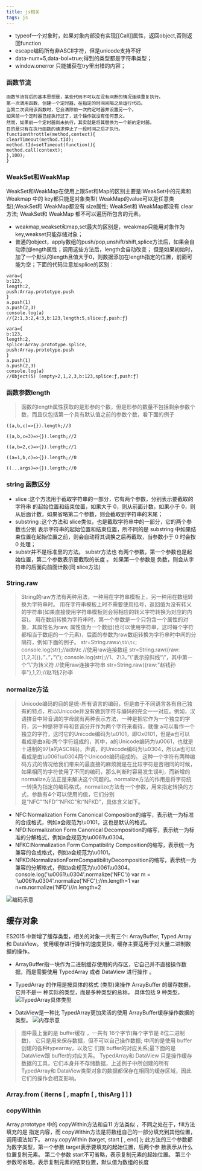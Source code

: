 ```yaml
---
title: js相关
tags: js
---
```

- typeof一个对象时，如果对象内部没有实现[[Call]]属性，返回object,否则返回function
- escape编码所有非ASCII字符，但是unicode支持不好
- data-num=5,data-bol=true;得到的类型都是字符串类型；
- window.onerror 只能捕获在try里出错的内容；
### 函数节流
```
函数节流背后的基本思想是，某些代码不可以在没有间断的情况连续重复执行。
第一次调用函数，创建一个定时器，在指定的时间间隔之后运行代码。
当第二次调用该函数时，它会清除前一次的定时器并设置另一个。
如果前一个定时器已经执行过了，这个操作就没有任何意义。
然而，如果前一个定时器尚未执行，其实就是将其替换为一个新的定时器。
目的是只有在执行函数的请求停止了一段时间之后才执行。
functionthrottle(method,context){
clearTimeout(method.tId);
method.tId=setTimeout(function(){
method.call(context);
},100);
}
```
###  WeakSet和WeakMap
WeakSet和WeakMap在使用上跟Set和Map的区别主要是:WeakSet中的元素和 Weakmap 中的 key都只能是对象类型( WeakMap的value可以是任意类型);WeakSet和 WeakMap都没有 size属性; WeakSet和 WeakMap都没有 clear方法; WeakSet和 WeakMap 都不可以遍历所包含的元素。
- weakmap,weakset和map,set最大的区别是，weakmap只能用对象作为key,weakset只能存储对象；
- 普通的object，apply数组的push/pop,unshift/shift,splice方法后，如果会自动添加length属性；调用这些方法后，length会自动改变；
但是如果初始时，加了一个默认的length且值大于0，则数据添加在length指定的位置，前面可能为空；下面的代码注意加splice的区别：
```
vara={
b:123,
length:2,
push:Array.prototype.push
}
a.push(1)
a.push(2,3)
console.log(a)
//{2:1,3:2,4:3,b:123,length:5,slice:ƒ,push:ƒ}

vara={
b:123,
length:2,
splice:Array.prototype.splice,
push:Array.prototype.push
}
a.push(1)
a.push(2,3)
console.log(a)
//Object(5) [empty×2,1,2,3,b:123,splice:ƒ,push:ƒ]

```
### 函数参数length
> 函数的length属性获取的是形参的个数，但是形参的数量不包括剩余参数个数，而且仅包括第一个具有默认值之前的参数个数，看下面的例子
```
((a,b,c)=>{}).length;//3

((a,b,c=3)=>{}).length;//2

((a,b=2,c)=>{}).length;//1

((a=1,b,c)=>{}).length;//0

((...args)=>{}).length;//0
```

### string 函数区分
 - slice :这个方法用于截取字符串的一部分，它有两个参数，分别表示要截取的字符串 的起始位置和结束位置，如果大于 0，则从前面计数，如果小于 0，则从后面计数，如果省略第二个参数，则会截取到字符串的末尾；
 - substring :这个方法和 slice类似，也是截取字符串中的一部分，它的两个参数也分别 表示字符串的起始位置和结束位置，所不同的是 substring 中如果结束位置在起始位置之前，则会自动将其调换之后再截取，当参数小于 0 时会按 0 处理；
 -  substr并不是标准里的方法。 substr方法也 有两个参数，第一个参数也是起始位置，第二个参数表示要截取的长度 。 如果第一个参数是 负数，则会从字符串的后面向前面计数(同 slice方法)

### String.raw
>String的raw方法有两种用法，一种用在字符串模板上，另一种用在数组转换为字符串时。
用在字符串模板上时不需要使用括号，返回值为没有转义的字符串(如果直接使用字符串模板则会将相应的转义字符转换为对应的内容)。
用在数组转换为字符串时，第一个参数是一个只包含一个属性的对象，其属性名为raw,
属性值为一个数组(也可以使用字符串，这时每个字符都相当于数组的一个元素)，后面的参数为raw数组转换为字符串时中间的分隔符，例如下面的例子。
str=String.raw`a\tb\tc`;
console.log(str);//a\tb\tc
//使用raw连接数组
str=String.raw({raw:[1,2,3]))，”、”，”\\”);
console.log(str);//1、2\3，”\\”表示捺斜线“\”，其中第一个“\”为转义符
//使用raw连接字符串
str=String.raw({raw:"赵钱孙李"},1,2);//赵1钱2孙李

### normalize方法
> Unicode编码的目的是统-所有语言的编码，但是由于不同语言各有自己独有的特点，所以Unicode并没有做到字符与编码的完全一一对应。例如，汉语拼音中带音调的字母就有两种表示方法，一种是把它作为一个独立的字符，另一种是将字母和音调分开作为两个字符来看待，就像
a可以看作一个独立的字符，这时它的Unicode编码为\u0101，即Ox0101，但是a也可以
看成是由a和·两个字符组成的，其中，a的Unicode编码为\u0061，也就是十进制的97(a的ASCII码)，声调，的Unicode编码为\u0304，所以a也可以看成是由\u0061\u0304两个Unicode编码组成的。
这种一个字符有两种编码方式的情况给我们带来的最直接的麻烦就是在比较字符是否相同的时候，如果相同的字符使用了不同的编码，那么判断时容易发生误判，而新增的normalize方法正是来解决这个问题的。normalize方法的作用是将字符统一转换为指定的编码格式。normalize方法有一个参数，用来指定转换的方式，参数有4个可以使用的值，它们分别是“NFC”“NFD”“NFKC”和“NFKD”，具体含义如下。
- NFC:Normalization Form Canonical Composition的缩写，表示统一为标准的合成格式，例如a会规范为\u0101，这也是默认的格式。
- NFD:Normalization Form Canonical Decomposition的缩写，表示统一为标准的分解格式，例如a会规范为\u0061\u0304。
- NFKC:Normalization Form Compatibility Composition的缩写，表示统一为兼容的合成格式，例如a会规范为\u0101。
- NFKD:NormalizationFormCompatibilityDecomposition的缩写，表示统一为兼容的分解格式，例如a会规范为\u0061\u0304。
console.log('\u0061\u0304'.normalize('NFC'))
var m = '\u0061\u0304'.normalize('NFC');//m.length=1
var n=m.normalize('NFD')//n.length=2

![编码示意](/assets/images/code2@2x.png)

## 缓存对象
ES2015 中新增了缓存类型，相关的对象一共有三个: ArrayBuffer, Typed.Array 和 DataView。 
使用缓存进行操作的速度更快，缓存主要适用于对大量二进制数据的操作。
- ArrayBuffer指一块作为二进制缓存使用的内存区，它自己并不直接操作数据，而是需要使用 TypedArray 或者 DataView 进行操作 。
- TypedArray 的作用是按具体的格式 (类型)来操作 ArrayBuffer 的缓存数据，它并不是一 种实际的类型，而是多种类型的总称，
具体包括 9 种类型，
![TypedArray具体类型](/assets/images/type@2x.png)

- DataView是一种比 TypedArray更加灵活的使用 ArrayBuffer缓存操作数据的类型。
![内存示意](/assets/images/af@2x.png)

> 图中最上面的是 buffer缓存 ，一共有 16个字节(每个字节是 8位二进制数)， 它只是用来保存数据，但不可以自己操作数据;
中间的是使用 buffer创建的各种typearray，以及它 们跟 buffer的对应关系;最下面的是 DataView跟 buffer的对应关系。 
TypedArray和 DataView 只是操作缓存数据的工具，它们本身并不存储数据，上述例子中所创建的所有 TypedArray和 DataView类型对象的数据都保存在相同的缓存区域，因此它们的操作会相互影响。
### Array.from ( iterns [ , mapfn [ , thisArg ] ] )
### copyWithin
 Array.prototype 中的 copyWithin方法和自11 方法类似 ，不同之处在于，fill方法填充的是 指定内容，而 copyWithin方法是将数组自己的一部分填充到其他位置，调用语法如下。
array.copyWithin (target, start [ , end] );
此方法的三个参数都为数字类型，第一个参数 target表示要填充的起始位置，后两个参 数表示从什么位置复制元素。 第二个参数 start不可省略，表示复制元素的起始位置。 第三个 参数可省略，表示复制元素的结束位置，默认值为数组的长度 